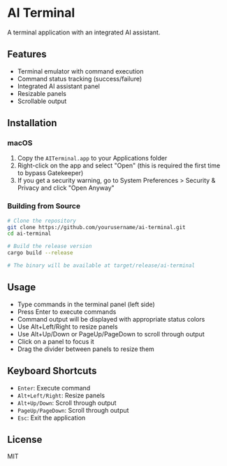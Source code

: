 # AI Terminal

A terminal application with an integrated AI assistant.

## Features

- Terminal emulator with command execution
- Command status tracking (success/failure)
- Integrated AI assistant panel
- Resizable panels
- Scrollable output

## Installation

### macOS

1. Copy the `AITerminal.app` to your Applications folder
2. Right-click on the app and select "Open" (this is required the first time to bypass Gatekeeper)
3. If you get a security warning, go to System Preferences > Security & Privacy and click "Open Anyway"

### Building from Source

```bash
# Clone the repository
git clone https://github.com/yourusername/ai-terminal.git
cd ai-terminal

# Build the release version
cargo build --release

# The binary will be available at target/release/ai-terminal
```

## Usage

- Type commands in the terminal panel (left side)
- Press Enter to execute commands
- Command output will be displayed with appropriate status colors
- Use Alt+Left/Right to resize panels
- Use Alt+Up/Down or PageUp/PageDown to scroll through output
- Click on a panel to focus it
- Drag the divider between panels to resize them

## Keyboard Shortcuts

- `Enter`: Execute command
- `Alt+Left/Right`: Resize panels
- `Alt+Up/Down`: Scroll through output
- `PageUp/PageDown`: Scroll through output
- `Esc`: Exit the application

## License

MIT 